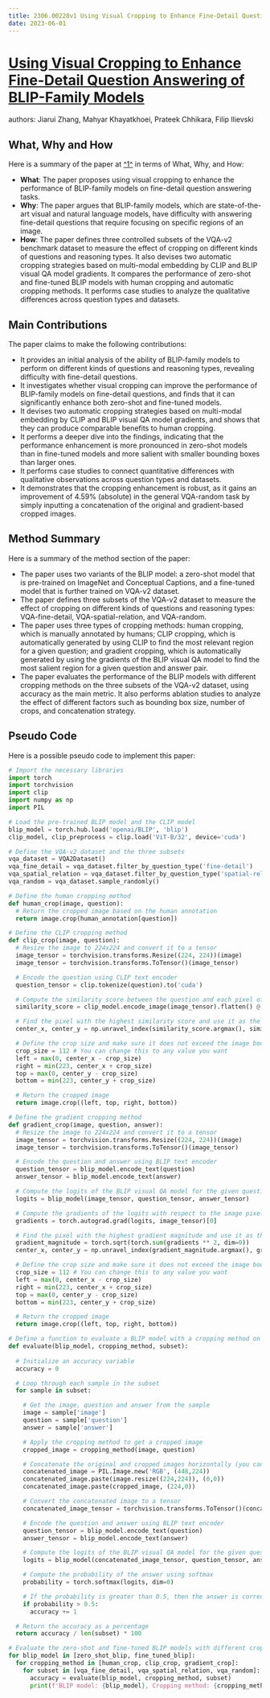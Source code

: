 ```yaml
---
title: 2306.00228v1 Using Visual Cropping to Enhance Fine-Detail Question Answering of BLIP-Family Models
date: 2023-06-01
---
```


# [Using Visual Cropping to Enhance Fine-Detail Question Answering of BLIP-Family Models](http://arxiv.org/abs/2306.00228v1)

authors: Jiarui Zhang, Mahyar Khayatkhoei, Prateek Chhikara, Filip Ilievski


## What, Why and How

[1]: https://arxiv.org/abs/2306.00228 "[2306.00228] Using Visual Cropping to Enhance Fine-Detail Question ..."
[2]: https://arxiv.org/abs/2306.00287 "[2306.00287] The evolutionary stage of Betelgeuse inferred from its ..."
[3]: http://export.arxiv.org/abs/2306.00228 "[2306.00228] Using Visual Cropping to Enhance Fine-Detail Question ..."

Here is a summary of the paper at [^1^][1] in terms of What, Why, and How:

- **What**: The paper proposes using visual cropping to enhance the performance of BLIP-family models on fine-detail question answering tasks.
- **Why**: The paper argues that BLIP-family models, which are state-of-the-art visual and natural language models, have difficulty with answering fine-detail questions that require focusing on specific regions of an image.
- **How**: The paper defines three controlled subsets of the VQA-v2 benchmark dataset to measure the effect of cropping on different kinds of questions and reasoning types. It also devises two automatic cropping strategies based on multi-modal embedding by CLIP and BLIP visual QA model gradients. It compares the performance of zero-shot and fine-tuned BLIP models with human cropping and automatic cropping methods. It performs case studies to analyze the qualitative differences across question types and datasets.

## Main Contributions

The paper claims to make the following contributions:

- It provides an initial analysis of the ability of BLIP-family models to perform on different kinds of questions and reasoning types, revealing difficulty with fine-detail questions.
- It investigates whether visual cropping can improve the performance of BLIP-family models on fine-detail questions, and finds that it can significantly enhance both zero-shot and fine-tuned models.
- It devises two automatic cropping strategies based on multi-modal embedding by CLIP and BLIP visual QA model gradients, and shows that they can produce comparable benefits to human cropping.
- It performs a deeper dive into the findings, indicating that the performance enhancement is more pronounced in zero-shot models than in fine-tuned models and more salient with smaller bounding boxes than larger ones.
- It performs case studies to connect quantitative differences with qualitative observations across question types and datasets.
- It demonstrates that the cropping enhancement is robust, as it gains an improvement of 4.59% (absolute) in the general VQA-random task by simply inputting a concatenation of the original and gradient-based cropped images.

## Method Summary

Here is a summary of the method section of the paper:

- The paper uses two variants of the BLIP model: a zero-shot model that is pre-trained on ImageNet and Conceptual Captions, and a fine-tuned model that is further trained on VQA-v2 dataset.
- The paper defines three subsets of the VQA-v2 dataset to measure the effect of cropping on different kinds of questions and reasoning types: VQA-fine-detail, VQA-spatial-relation, and VQA-random.
- The paper uses three types of cropping methods: human cropping, which is manually annotated by humans; CLIP cropping, which is automatically generated by using CLIP to find the most relevant region for a given question; and gradient cropping, which is automatically generated by using the gradients of the BLIP visual QA model to find the most salient region for a given question and answer pair.
- The paper evaluates the performance of the BLIP models with different cropping methods on the three subsets of the VQA-v2 dataset, using accuracy as the main metric. It also performs ablation studies to analyze the effect of different factors such as bounding box size, number of crops, and concatenation strategy.

## Pseudo Code

Here is a possible pseudo code to implement this paper:

```python
# Import the necessary libraries
import torch
import torchvision
import clip
import numpy as np
import PIL

# Load the pre-trained BLIP model and the CLIP model
blip_model = torch.hub.load('openai/BLIP', 'blip')
clip_model, clip_preprocess = clip.load('ViT-B/32', device='cuda')

# Define the VQA-v2 dataset and the three subsets
vqa_dataset = VQA2Dataset()
vqa_fine_detail = vqa_dataset.filter_by_question_type('fine-detail')
vqa_spatial_relation = vqa_dataset.filter_by_question_type('spatial-relation')
vqa_random = vqa_dataset.sample_randomly()

# Define the human cropping method
def human_crop(image, question):
  # Return the cropped image based on the human annotation
  return image.crop(human_annotation[question])

# Define the CLIP cropping method
def clip_crop(image, question):
  # Resize the image to 224x224 and convert it to a tensor
  image_tensor = torchvision.transforms.Resize((224, 224))(image)
  image_tensor = torchvision.transforms.ToTensor()(image_tensor)

  # Encode the question using CLIP text encoder
  question_tensor = clip.tokenize(question).to('cuda')

  # Compute the similarity score between the question and each pixel of the image
  similarity_score = clip_model.encode_image(image_tensor).flatten() @ clip_model.encode_text(question_tensor).T

  # Find the pixel with the highest similarity score and use it as the center of the crop
  center_x, center_y = np.unravel_index(similarity_score.argmax(), similarity_score.shape)

  # Define the crop size and make sure it does not exceed the image boundaries
  crop_size = 112 # You can change this to any value you want
  left = max(0, center_x - crop_size)
  right = min(223, center_x + crop_size)
  top = max(0, center_y - crop_size)
  bottom = min(223, center_y + crop_size)

  # Return the cropped image
  return image.crop((left, top, right, bottom))

# Define the gradient cropping method
def gradient_crop(image, question, answer):
  # Resize the image to 224x224 and convert it to a tensor
  image_tensor = torchvision.transforms.Resize((224, 224))(image)
  image_tensor = torchvision.transforms.ToTensor()(image_tensor)

  # Encode the question and answer using BLIP text encoder
  question_tensor = blip_model.encode_text(question)
  answer_tensor = blip_model.encode_text(answer)

  # Compute the logits of the BLIP visual QA model for the given question and answer pair
  logits = blip_model(image_tensor, question_tensor, answer_tensor)

  # Compute the gradients of the logits with respect to the image pixels
  gradients = torch.autograd.grad(logits, image_tensor)[0]

  # Find the pixel with the highest gradient magnitude and use it as the center of the crop
  gradient_magnitude = torch.sqrt(torch.sum(gradients ** 2, dim=0))
  center_x, center_y = np.unravel_index(gradient_magnitude.argmax(), gradient_magnitude.shape)

  # Define the crop size and make sure it does not exceed the image boundaries
  crop_size = 112 # You can change this to any value you want
  left = max(0, center_x - crop_size)
  right = min(223, center_x + crop_size)
  top = max(0, center_y - crop_size)
  bottom = min(223, center_y + crop_size)

  # Return the cropped image
  return image.crop((left, top, right, bottom))

# Define a function to evaluate a BLIP model with a cropping method on a subset of VQA-v2 dataset
def evaluate(blip_model, cropping_method, subset):
  
  # Initialize an accuracy variable
  accuracy = 0

  # Loop through each sample in the subset
  for sample in subset:

    # Get the image, question and answer from the sample
    image = sample['image']
    question = sample['question']
    answer = sample['answer']

    # Apply the cropping method to get a cropped image
    cropped_image = cropping_method(image, question)

    # Concatenate the original and cropped images horizontally (you can also try vertically or other strategies)
    concatenated_image = PIL.Image.new('RGB', (448,224))
    concatenated_image.paste(image.resize((224,224)), (0,0))
    concatenated_image.paste(cropped_image, (224,0))

    # Convert the concatenated image to a tensor
    concatenated_image_tensor = torchvision.transforms.ToTensor()(concatenated_image)

    # Encode the question and answer using BLIP text encoder
    question_tensor = blip_model.encode_text(question)
    answer_tensor = blip_model.encode_text(answer)

    # Compute the logits of the BLIP visual QA model for the given question and answer pair
    logits = blip_model(concatenated_image_tensor, question_tensor, answer_tensor)

    # Compute the probability of the answer using softmax
    probability = torch.softmax(logits, dim=0)

    # If the probability is greater than 0.5, then the answer is correct
    if probability > 0.5:
      accuracy += 1

  # Return the accuracy as a percentage
  return accuracy / len(subset) * 100

# Evaluate the zero-shot and fine-tuned BLIP models with different cropping methods on the three subsets of VQA-v2 dataset
for blip_model in [zero_shot_blip, fine_tuned_blip]:
  for cropping_method in [human_crop, clip_crop, gradient_crop]:
    for subset in [vqa_fine_detail, vqa_spatial_relation, vqa_random]:
      accuracy = evaluate(blip_model, cropping_method, subset)
      print(f'BLIP model: {blip_model}, Cropping method: {cropping_method}, Subset: {subset}, Accuracy: {accuracy}%')
```